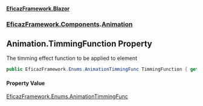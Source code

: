 #### [EficazFramework.Blazor](EficazFrameworkData.md 'EficazFramework Data')
### [EficazFramework.Components](EficazFrameworkData.md#EficazFramework.Components 'EficazFramework.Components').[Animation](EficazFramework.Components/Animation.md 'EficazFramework.Components.Animation')

## Animation.TimmingFunction Property

The timming effect function to be applied to element

```csharp
public EficazFramework.Enums.AnimationTimmingFunc TimmingFunction { get; set; }
```

#### Property Value
[EficazFramework.Enums.AnimationTimmingFunc](https://docs.microsoft.com/en-us/dotnet/api/EficazFramework.Enums.AnimationTimmingFunc 'EficazFramework.Enums.AnimationTimmingFunc')